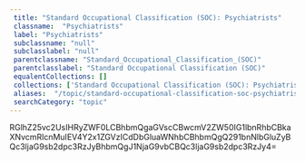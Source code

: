 ```yaml
--- 
 title: "Standard Occupational Classification (SOC): Psychiatrists" 
 classname:  "Psychiatrists" 
 label: "Psychiatrists" 
 subclassname: "null" 
 subclasslabel: "null" 
 parentclassname: "Standard_Occupational_Classification_(SOC)" 
 parentclasslabel: "Standard Occupational Classification (SOC)" 
 equalentCollections: [] 
 collections: ['Standard Occupational Classification (SOC): Psychiatrists']
 aliases:  "/topic/standard-occupational-classification-soc-psychiatrists"  
 searchCategory: "topic" 
---
```

RGlhZ25vc2UsIHRyZWF0LCBhbmQgaGVscCBwcmV2ZW50IG1lbnRhbCBkaXNvcmRlcnMuIEV4Y2x1ZGVzICdDbGluaWNhbCBhbmQgQ291bnNlbGluZyBQc3ljaG9sb2dpc3RzJyBhbmQgJ1NjaG9vbCBQc3ljaG9sb2dpc3RzJy4=